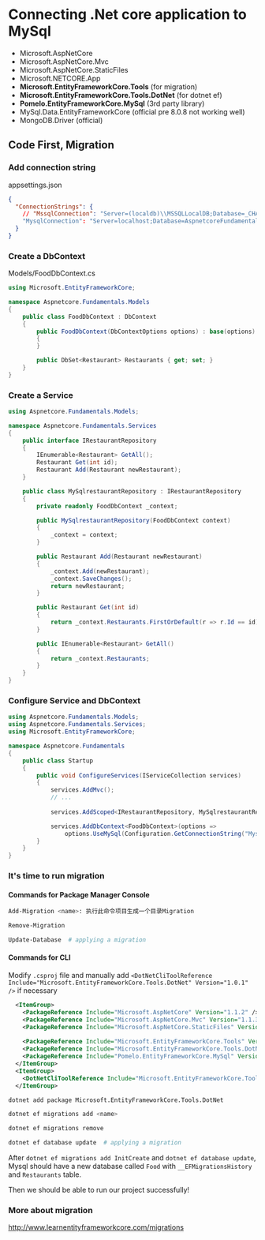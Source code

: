 # Connecting .Net core application to MySql

- Microsoft.AspNetCore
- Microsoft.AspNetCore.Mvc
- Microsoft.AspNetCore.StaticFiles
- Microsoft.NETCORE.App
- **Microsoft.EntityFrameworkCore.Tools** (for migration)
- **Microsoft.EntityFrameworkCore.Tools.DotNet** (for dotnet ef)
- **Pomelo.EntityFrameworkCore.MySql** (3rd party library)
- MySql.Data.EntityFrameworkCore (official pre 8.0.8 not working well)
- MongoDB.Driver (official)

## Code First, Migration

### Add connection string

appsettings.json

```json
{
  "ConnectionStrings": {
    // "MssqlConnection": "Server=(localdb)\\MSSQLLocalDB;Database=_CHANGE_ME;Trusted_Connection=True;MultipleActiveResultSets=true"    //sql server
    "MysqlConnection": "Server=localhost;Database=AspnetcoreFundamentalsFood;userid=derek;pwd=derek;port=3306;sslmode=none;Charset=utf8;"
  }
}
```

### Create a DbContext

Models/FoodDbContext.cs

```csharp
using Microsoft.EntityFrameworkCore;

namespace Aspnetcore.Fundamentals.Models
{
    public class FoodDbContext : DbContext
    {
        public FoodDbContext(DbContextOptions options) : base(options)
        {
        }

        public DbSet<Restaurant> Restaurants { get; set; }
    }
}
```

### Create a Service

```csharp
using Aspnetcore.Fundamentals.Models;

namespace Aspnetcore.Fundamentals.Services
{
    public interface IRestaurantRepository
    {
        IEnumerable<Restaurant> GetAll();
        Restaurant Get(int id);
        Restaurant Add(Restaurant newRestaurant);
    }

    public class MySqlrestaurantRepository : IRestaurantRepository
    {
        private readonly FoodDbContext _context;

        public MySqlrestaurantRepository(FoodDbContext context)
        {
            _context = context;
        }

        public Restaurant Add(Restaurant newRestaurant)
        {
            _context.Add(newRestaurant);
            _context.SaveChanges();
            return newRestaurant;
        }

        public Restaurant Get(int id)
        {
            return _context.Restaurants.FirstOrDefault(r => r.Id == id);
        }

        public IEnumerable<Restaurant> GetAll()
        {
            return _context.Restaurants;
        }
    }
}
```

### Configure Service and DbContext

```csharp
using Aspnetcore.Fundamentals.Models;
using Aspnetcore.Fundamentals.Services;
using Microsoft.EntityFrameworkCore;

namespace Aspnetcore.Fundamentals
{
    public class Startup
    {
        public void ConfigureServices(IServiceCollection services)
        {
            services.AddMvc();
            // ...
            
            services.AddScoped<IRestaurantRepository, MySqlrestaurantRepository>();

            services.AddDbContext<FoodDbContext>(options =>
                options.UseMySql(Configuration.GetConnectionString("MysqlConnection")));
        }
    }
}
```

### It's time to run migration

#### Commands for Package Manager Console

```bash
Add-Migration <name>: 执行此命令项目生成一个目录Migration

Remove-Migration

Update-Database  # applying a migration
```

#### Commands for CLI

Modify `.csproj` file and manually add `<DotNetCliToolReference Include="Microsoft.EntityFrameworkCore.Tools.DotNet" Version="1.0.1" />` if necessary

```xml
  <ItemGroup>
    <PackageReference Include="Microsoft.AspNetCore" Version="1.1.2" />
    <PackageReference Include="Microsoft.AspNetCore.Mvc" Version="1.1.3" />
    <PackageReference Include="Microsoft.AspNetCore.StaticFiles" Version="1.1.2" />
    
    <PackageReference Include="Microsoft.EntityFrameworkCore.Tools" Version="1.1.1" />
    <PackageReference Include="Microsoft.EntityFrameworkCore.Tools.DotNet" Version="1.0.1" />
    <PackageReference Include="Pomelo.EntityFrameworkCore.MySql" Version="1.1.2" />
  </ItemGroup>
  <ItemGroup>
    <DotNetCliToolReference Include="Microsoft.EntityFrameworkCore.Tools.DotNet" Version="1.0.1" />
  </ItemGroup>
```

```bash
dotnet add package Microsoft.EntityFrameworkCore.Tools.DotNet

dotnet ef migrations add <name>

dotnet ef migrations remove

dotnet ef database update  # applying a migration
```

After `dotnet ef migrations add InitCreate` and `dotnet ef database update`, Mysql should have a new database called `Food` with `__EFMigrationsHistory` and `Restaurants` table.

Then we should be able to run our project successfully!

### More about migration

http://www.learnentityframeworkcore.com/migrations
